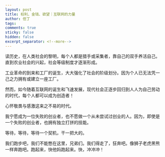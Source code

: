 ```yaml
---
layout: post
title: 权利、金钱、欲望｜互联网的力量
author: 但丁
tags: 
comments: true
sticky: false
hidden: false
excerpt_separator: <!--more-->
---
```

读历史，在人类社会的黎明，每个人都是猎手或采集者，靠自己的双手养活自己。直到农业社会的兴起，社会等级制度才逐渐形成。

工业革命的到来和工厂的诞生，大大强化了社会的阶级划分。因为个人已无法凭一己之力拥有或建立一座工厂。

<!--more-->
然而，如今随着互联网的诞生和飞速发展，现代社会正逐步回归到人人为自己劳动的时代，每个人都可以成为创造者！

心怀敬畏与感激这来之不易的时代。

我宁愿成为一位失败的创业者，也不愿做一个从未尝试过创业的人。因为，即使是一个失败的创业者，也拥有独立打拼的技能。

等待，等待，等待一个契机，干一把大的。

我们跑步吧，我们不能憋在这里，兄弟们。我们得走了，狂奔吧。像狮子老虎黑熊一样奔跑吧。跑起来，快他妈跑起来。快，冲冲冲！